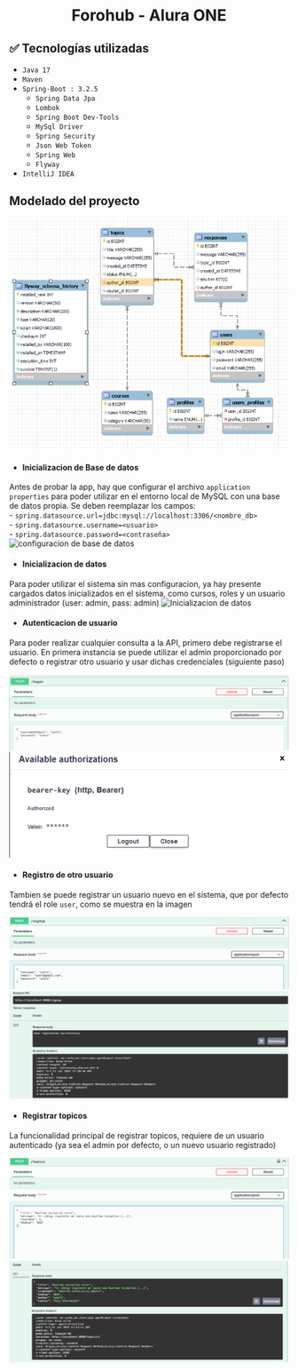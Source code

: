 <h1 align="center"> Forohub - Alura ONE </h1>

## :white_check_mark: Tecnologías utilizadas

- `Java 17`
- `Maven`
-  `Spring-Boot : 3.2.5`
    - `Spring Data Jpa`
    - `Lombok`
    - `Spring Boot Dev-Tools`
    - `MySql Driver`
    - `Spring Security`
    - `Json Web Token`
    - `Spring Web`
    - `Flyway`
- `IntelliJ IDEA`

<h2>Modelado del proyecto</h2>
<img src="https://github.com/juanm-mrqz/forohub_challenge/blob/main/assets/images/db-schema.png" alt="Esquema de base de datos">

- <h4>Inicializacion de Base de datos</h2>
Antes de probar la app, hay que configurar el archivo `application properties` para poder utilizar en el entorno local de MySQL con una base
de datos propia. Se deben reemplazar los campos:<br/>
    - `spring.datasource.url=jdbc:mysql://localhost:3306/<nombre_db>` <br/>
    - `spring.datasource.username=<usuario>` <br/>
    - `spring.datasource.password=<contraseña>` <br/>
<img src="https://github.com/juanm-mrqz/forohub_challenge/blob/main/assets/images/db-config.png" alt="configuracion de base de datos">

- <h4>Inicializacion de datos</h4>
Para poder utilizar el sistema sin mas configuracion, ya hay presente cargados datos inicializados en el sistema, como cursos, roles y 
un usuario administrador (user: admin, pass: admin)
<img src="https://github.com/juanm-mrqz/forohub_challenge/blob/main/assets/images/db-init_data.png" alt="Inicializacion de datos">

- <h4>Autenticacion de usuario</h4>
Para poder realizar cualquier consulta a la API, primero debe registrarse el usuario. En primera instancia se puede utilizar el admin proporcionado por defecto 
o registrar otro usuario y usar dichas credenciales (siguiente paso) 

<img src="https://github.com/juanm-mrqz/forohub_challenge/blob/main/assets/images/login-request.png" alt="Login de usuario">
<img src="https://github.com/juanm-mrqz/forohub_challenge/blob/main/assets/images/authorization-success.png" alt="Autorización exitosa de usuario">

- <h4>Registro de otro usuario</h4>
Tambien se puede registrar un usuario nuevo en el sistema, que por defecto tendrá el role `user`, como se muestra en la imagen

<img src="https://github.com/juanm-mrqz/forohub_challenge/blob/main/assets/images/signup-request.png" alt="Solicitud de registro de un usuario">
<img src="https://github.com/juanm-mrqz/forohub_challenge/blob/main/assets/images/signup-response.png" alt="Respuesta al registro de un usuario">


- <h4>Registrar topicos</h4>
La funcionalidad principal de registrar topicos, requiere de un usuario autenticado (ya sea el admin por defecto, o un nuevo usuario registrado) 

<img src="https://github.com/juanm-mrqz/forohub_challenge/blob/main/assets/images/post-topic_request.png" alt="Solicitud para crear topicos">
<img src="https://github.com/juanm-mrqz/forohub_challenge/blob/main/assets/images/post-topic_response.png" alt="Respuesta de registro de topicos">

